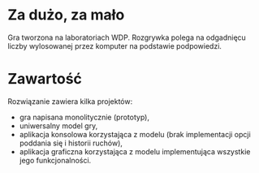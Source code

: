 # Za dużo, za mało
Gra tworzona na laboratoriach WDP. Rozgrywka polega na odgadnięcu liczby wylosowanej przez komputer na podstawie podpowiedzi.

# Zawartość
Rozwiązanie zawiera kilka projektów:
- gra napisana monolitycznie (prototyp),
- uniwersalny model gry,
- aplikacja konsolowa korzystająca z modelu (brak implementacji opcji poddania się i historii ruchów),
- aplikacja graficzna korzystająca z modelu implementująca wszystkie jego funkcjonalności.
